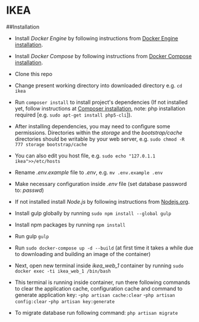 IKEA
====
##Installation
 - Install *Docker Engine* by following instructions from [Docker Engine
   installation](https://docs.docker.com/engine/installation/).
 - Install *Docker Compose* by following instructions from [Docker Compose installation](https://docs.docker.com/compose/install/).
 - Clone this repo
 - Change present working directory into downloaded directory e.g. `cd ikea`
 - Run `composer install` to install project's dependencies (If not installed yet, follow instructions at [Composer installation](https://getcomposer.org/doc/00-intro.md), note: php installation required [e.g. `sudo apt-get install php5-cli`]).
 - After installing dependencies, you may need to configure some permissions. Directories within the *storage* and the *bootstrap/cache* directories should be writable by your web server, e.g. `sudo chmod -R 777 storage bootstrap/cache`
 - You can also edit you host file, e.g. `sudo echo "127.0.1.1 ikea">>/etc/hosts`
 - Rename *.env.example* file to *.env*, e.g. `mv .env.example .env`
 - Make necessary configuration inside *.env* file (set database password to: *passwd*)
 - If not installed install *Node.js* by following instructions from [Nodejs.org](https://nodejs.org/en/).
 - Install gulp globally by running `sudo npm install --global gulp`
 - Install npm packages by running `npm install`
 - Run gulp `gulp`
 - Run `sudo docker-compose up -d --build` (at first time it takes a while due to downloading and building an image of the container)
 - Next, open new terminal inside *ikea_web_1* container by running `sudo docker exec -ti ikea_web_1 /bin/bash`
 - This terminal is running inside container, run there following commands to clear the application cache, configuration cache and command to generate application key:
 -`php artisan cache:clear` 
 -`php artisan config:clear`
 -`php artisan key:generate`
 
 - To migrate database run following command: `php artisan migrate`
